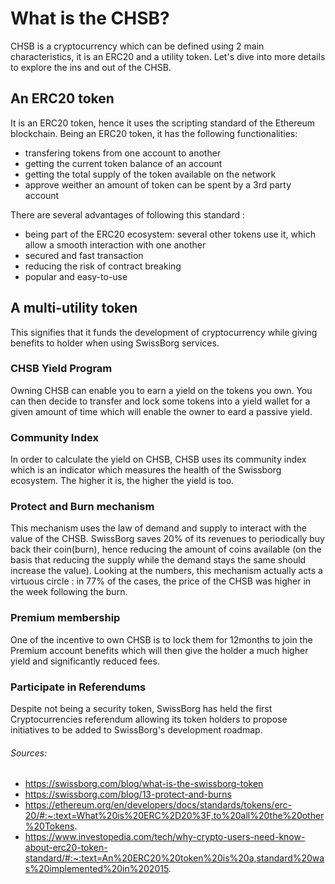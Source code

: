 # What is the CHSB?
CHSB is a cryptocurrency which can be defined using 2 main characteristics, it is an ERC20 and a utility token. Let's dive into more details to explore the ins and out of the CHSB. 

## An ERC20 token
It is an ERC20 token, hence it uses the scripting standard of the Ethereum blockchain. Being an ERC20 token, it has the following functionalities:
- transfering tokens from one account to another
- getting the current token balance of an account
- getting the total supply of the token available on the network
- approve weither an amount of token can be spent by a 3rd party account

There are several advantages of following this standard :
- being part of the ERC20 ecosystem: several other tokens use it, which allow a smooth interaction with one another 
- secured and fast transaction
- reducing the risk of contract breaking
- popular and easy-to-use

## A multi-utility token
This signifies that it funds the development of cryptocurrency while giving benefits to holder when using SwissBorg services.

### CHSB Yield Program
Owning CHSB can enable you to earn a yield on the tokens you own. You can then decide to transfer and lock some tokens into a yield wallet for a given amount of time which will enable the owner to eard a passive yield.

### Community Index
In order to calculate the yield on CHSB, CHSB uses its community index which is an indicator which measures the health of the Swissborg ecosystem.  The higher it is, the higher the yield is too.

### Protect and Burn mechanism
This mechanism uses the law of demand and supply to interact with the value of the CHSB. SwissBorg saves 20% of its revenues to periodically buy back their coin(burn), hence reducing the amount of coins available (on the basis that reducing the supply while the demand stays the same should increase the value). Looking at the numbers, this mechanism actually acts a virtuous circle : in 77% of the cases, the price of the CHSB was higher in the week following the burn.

### Premium membership
One of the incentive to own CHSB is to lock them for 12months to join the Premium account benefits which will then give the holder a much higher yield and significantly reduced fees.

### Participate in Referendums
Despite not being a security token, SwissBorg has held the first Cryptocurrencies referendum allowing its token holders to propose initiatives to be added to SwissBorg's development roadmap.


###### *Sources:*
* https://swissborg.com/blog/what-is-the-swissborg-token
* https://swissborg.com/blog/13-protect-and-burns
* https://ethereum.org/en/developers/docs/standards/tokens/erc-20/#:~:text=What%20is%20ERC%2D20%3F,to%20all%20the%20other%20Tokens.
* https://www.investopedia.com/tech/why-crypto-users-need-know-about-erc20-token-standard/#:~:text=An%20ERC20%20token%20is%20a,standard%20was%20implemented%20in%202015.

